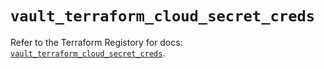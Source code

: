 # `vault_terraform_cloud_secret_creds`

Refer to the Terraform Registory for docs: [`vault_terraform_cloud_secret_creds`](https://registry.terraform.io/providers/hashicorp/vault/3.17.0/docs/resources/terraform_cloud_secret_creds).
